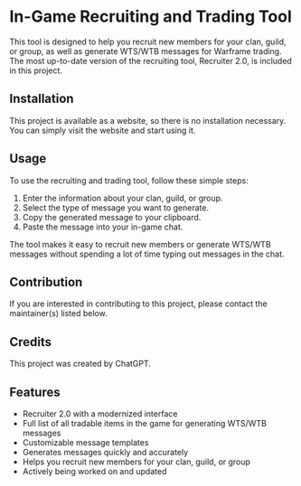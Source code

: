 # In-Game Recruiting and Trading Tool

This tool is designed to help you recruit new members for your clan, guild, or group, as well as generate WTS/WTB messages for Warframe trading. The most up-to-date version of the recruiting tool, Recruiter 2.0, is included in this project.

## Installation

This project is available as a website, so there is no installation necessary. You can simply visit the website and start using it.

## Usage

To use the recruiting and trading tool, follow these simple steps:

1. Enter the information about your clan, guild, or group.
2. Select the type of message you want to generate.
3. Copy the generated message to your clipboard.
4. Paste the message into your in-game chat.

The tool makes it easy to recruit new members or generate WTS/WTB messages without spending a lot of time typing out messages in the chat.

## Contribution

If you are interested in contributing to this project, please contact the maintainer(s) listed below.

## Credits

This project was created by ChatGPT.

## Features

- Recruiter 2.0 with a modernized interface
- Full list of all tradable items in the game for generating WTS/WTB messages
- Customizable message templates
- Generates messages quickly and accurately
- Helps you recruit new members for your clan, guild, or group
- Actively being worked on and updated
